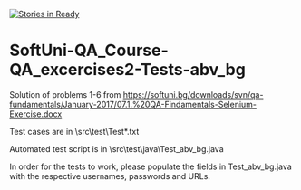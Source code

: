 [![Stories in Ready](https://badge.waffle.io/vankatabe/SoftUni-QA_Course-QA_excercises2-Tests-abv_bg.png?label=ready&title=Ready)](https://waffle.io/vankatabe/SoftUni-QA_Course-QA_excercises2-Tests-abv_bg)
# SoftUni-QA_Course-QA_excercises2-Tests-abv_bg
Solution of problems 1-6 from https://softuni.bg/downloads/svn/qa-fundamentals/January-2017/07.1.%20QA-Findamentals-Selenium-Exercise.docx

Test cases are in \\src\test\Test\*.txt 

Automated test script is in \\src\test\java\Test_abv_bg.java

In order for the tests to work, please populate the fields in Test_abv_bg.java with the respective usernames, passwords and URLs.
